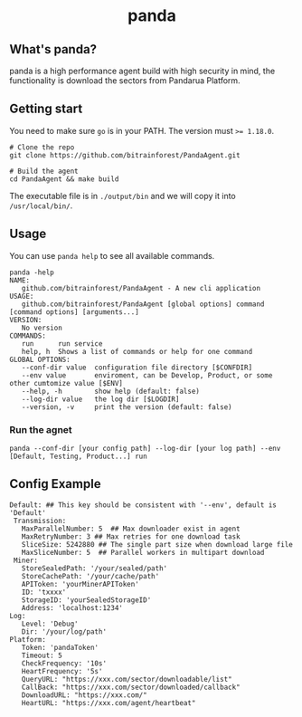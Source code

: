 <h1 align="center">panda</h1>

## What's panda?

panda is a high performance agent build with high security in mind, the functionality is download the sectors from Pandarua Platform.

## Getting start

You need to make sure `go` is in your PATH. The version must `>= 1.18.0`.

```shell
# Clone the repo
git clone https://github.com/bitrainforest/PandaAgent.git

# Build the agent
cd PandaAgent && make build
```

The executable file is in `./output/bin` and we will copy it into `/usr/local/bin/`.

## Usage

You can use `panda help` to see all available commands.

```shell
panda -help
NAME:
   github.com/bitrainforest/PandaAgent - A new cli application
USAGE:
   github.com/bitrainforest/PandaAgent [global options] command [command options] [arguments...]
VERSION:
   No version
COMMANDS:
   run      run service
   help, h  Shows a list of commands or help for one command
GLOBAL OPTIONS:
   --conf-dir value  configuration file directory [$CONFDIR]
   --env value       enviroment, can be Develop, Product, or some other cumtomize value [$ENV]
   --help, -h        show help (default: false)
   --log-dir value   the log dir [$LOGDIR]
   --version, -v     print the version (default: false)
```

### Run the agnet

```shell
panda --conf-dir [your config path] --log-dir [your log path] --env [Default, Testing, Product...] run
```

## Config Example

```shell
Default: ## This key should be consistent with '--env', default is 'Default'
 Transmission:
   MaxParallelNumber: 5  ## Max downloader exist in agent
   MaxRetryNumber: 3 ## Max retries for one download task
   SliceSize: 5242880 ## The single part size when download large file
   MaxSliceNumber: 5  ## Parallel workers in multipart download
 Miner:
   StoreSealedPath: '/your/sealed/path'
   StoreCachePath: '/your/cache/path'
   APIToken: 'yourMinerAPIToken'
   ID: 'txxxx'
   StorageID: 'yourSealedStorageID'
   Address: 'localhost:1234'
Log:
   Level: 'Debug'
   Dir: '/your/log/path'
Platform:
   Token: 'pandaToken'
   Timeout: 5
   CheckFrequency: '10s'
   HeartFrequency: '5s'
   QueryURL: "https://xxx.com/sector/downloadable/list"
   CallBack: "https://xxx.com/sector/downloaded/callback"
   DownloadURL: "https://xxx.com/"
   HeartURL: "https://xxx.com/agent/heartbeat"
```
